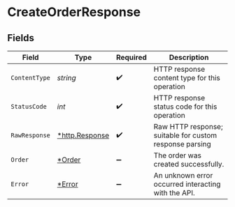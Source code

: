 # CreateOrderResponse


## Fields

| Field                                                   | Type                                                    | Required                                                | Description                                             |
| ------------------------------------------------------- | ------------------------------------------------------- | ------------------------------------------------------- | ------------------------------------------------------- |
| `ContentType`                                           | *string*                                                | :heavy_check_mark:                                      | HTTP response content type for this operation           |
| `StatusCode`                                            | *int*                                                   | :heavy_check_mark:                                      | HTTP response status code for this operation            |
| `RawResponse`                                           | [*http.Response](https://pkg.go.dev/net/http#Response)  | :heavy_check_mark:                                      | Raw HTTP response; suitable for custom response parsing |
| `Order`                                                 | [*Order](./order.md)                                    | :heavy_minus_sign:                                      | The order was created successfully.                     |
| `Error`                                                 | [*Error](./error.md)                                    | :heavy_minus_sign:                                      | An unknown error occurred interacting with the API.     |